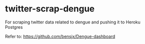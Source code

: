 # twitter-scrap-dengue

For scraping twitter data related to dengue and pushing it to Heroku Postgres

Refer to: https://github.com/bensjx/Dengue-dashboard
